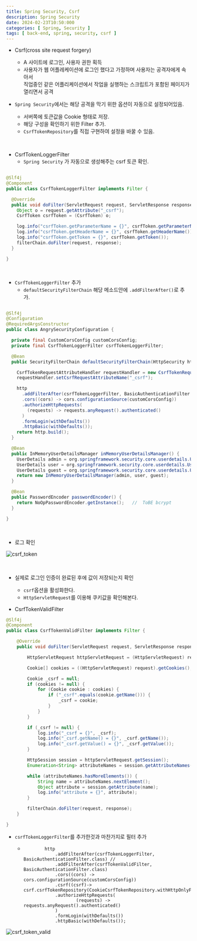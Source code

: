 ```yaml
---
title: Spring Security, Csrf
description: Spring Security
date: 2024-02-23T10:50:000
categories: [ Spring, Security ]
tags: [ back-end, spring, security, csrf ]
---
```


- Csrf(cross site request forgery)
  - A 사이트에 로그인, 사용자 권한 획득
  - 사용자가 웹 어플레케이션에 로그인 했다고 가정하며 사용자는 공격자에게 속아서<br>
    직업중인 같은 어플리케이션에서 작업을 실행하는 스크립트가 포함된 페이지가 열리면서 공격


- ```Spring Security```에서는 해당 공격을 막기 위한 옵션이 자동으로 설정되어있음.
  - 서버쪽에 토큰값을 Cookie 형태로 저장.
  - 해당 구성을 확인하기 위한 Filter 추가.
  - ```CsrfTokenRepository```를 직접 구현하여 설정을 바꿀 수 있음.

<br>

- CsrfTokenLoggerFilter
  - ```Spring Security``` 가 자동으로 생성해주는 csrf 토큰 확인.

```java

@Slf4j
@Component
public class CsrfTokenLoggerFilter implements Filter {

  @Override
  public void doFilter(ServletRequest request, ServletResponse response, FilterChain filterChain) throws IOException, ServletException {
    Object o = request.getAttribute("_csrf");
    CsrfToken csrfToken = (CsrfToken) o;

    log.info("csrfToken.getParameterName = {}", csrfToken.getParameterName());
    log.info("csrfToken.getHeaderName = {}", csrfToken.getHeaderName());
    log.info("csrfToken.getToken = {}", csrfToken.getToken());
    filterChain.doFilter(request, response);
  }

}
```

<br>

- ```CsrfTokenLoggerFilter``` 추가
  - ```defaultSecurityFilterChain``` 해당 메소드안에 ```.addFilterAfter()```로 추가.

```java

@Slf4j
@Configuration
@RequiredArgsConstructor
public class AngrySecurityConfiguration {

  private final CustomCorsConfig customCorsConfig;
  private final CsrfTokenLoggerFilter csrfTokenLoggerFilter;

  @Bean
  public SecurityFilterChain defaultSecurityFilterChain(HttpSecurity http) throws Exception {

    CsrfTokenRequestAttributeHandler requestHandler = new CsrfTokenRequestAttributeHandler();
    requestHandler.setCsrfRequestAttributeName("_csrf");

    http
      .addFilterAfter(csrfTokenLoggerFilter, BasicAuthenticationFilter.class) //
      .cors((cors) -> cors.configurationSource(customCorsConfig))
      .authorizeHttpRequests(
        (requests) -> requests.anyRequest().authenticated()
      )
      .formLogin(withDefaults())
      .httpBasic(withDefaults());
    return http.build();
  }

  @Bean
  public InMemoryUserDetailsManager inMemoryUserDetailsManager() {
    UserDetails admin = org.springframework.security.core.userdetails.User.withUsername("admin").password("12345").roles("admin").build();
    UserDetails user = org.springframework.security.core.userdetails.User.withUsername("user").password("12345").roles("user").build();
    UserDetails guest = org.springframework.security.core.userdetails.User.withUsername("guest").password("12345").roles("guest").build();
    return new InMemoryUserDetailsManager(admin, user, guest);
  }

  @Bean
  public PasswordEncoder passwordEncoder() {
    return NoOpPasswordEncoder.getInstance();   //  ToBE bcrypt
  }

}
```

<br>

- 로그 확인

![csrf_token](https://github.com/AngryPig123/AngryPig123.github.io/assets/86225268/20601f1e-a200-4669-a653-cf58aa81a1a0)


<br>


- 실제로 로그인 인증이 완료된 후에 값이 저장되는지 확인
  - ```csrf```옵션을 활성화한다.
  - ```HttpServletRequest```를 이용해 쿠키값을 확인해본다.


- CsrfTokenValidFilter


```java
@Slf4j
@Component
public class CsrfTokenValidFilter implements Filter {

    @Override
    public void doFilter(ServletRequest request, ServletResponse response, FilterChain filterChain) throws IOException, ServletException {

        HttpServletRequest httpServletRequest = (HttpServletRequest) request;

        Cookie[] cookies = ((HttpServletRequest) request).getCookies();

        Cookie _csrf = null;
        if (cookies != null) {
            for (Cookie cookie : cookies) {
                if ("_csrf".equals(cookie.getName())) {
                    _csrf = cookie;
                }
            }
        }

        if (_csrf != null) {
            log.info("_csrf = {}", _csrf);
            log.info("_csrf.getName() = {}", _csrf.getName());
            log.info("_csrf.getValue() = {}", _csrf.getValue());
        }

        HttpSession session = httpServletRequest.getSession();
        Enumeration<String> attributeNames = session.getAttributeNames();

        while (attributeNames.hasMoreElements()) {
            String name = attributeNames.nextElement();
            Object attribute = session.getAttribute(name);
            log.info("attribute = {}", attribute);
        }

        filterChain.doFilter(request, response);
    }

}
```

- ```csrfTokenLoggerFilter```를 추가한것과 마찬가지로 필터 추가
  - ```text
            http
                .addFilterAfter(csrfTokenLoggerFilter, BasicAuthenticationFilter.class) //
                .addFilterAfter(csrfTokenValidFilter, BasicAuthenticationFilter.class)
                .cors((cors) -> cors.configurationSource(customCorsConfig))
                .csrf((csrf)-> csrf.csrfTokenRepository(CookieCsrfTokenRepository.withHttpOnlyFalse()))
                .authorizeHttpRequests(
                        (requests) -> requests.anyRequest().authenticated()
                )
                .formLogin(withDefaults())
                .httpBasic(withDefaults());
    ```


![csrf_token_valid](https://github.com/AngryPig123/AngryPig123.github.io/assets/86225268/ba0ac616-b27c-4a37-806d-781662452a9d)

